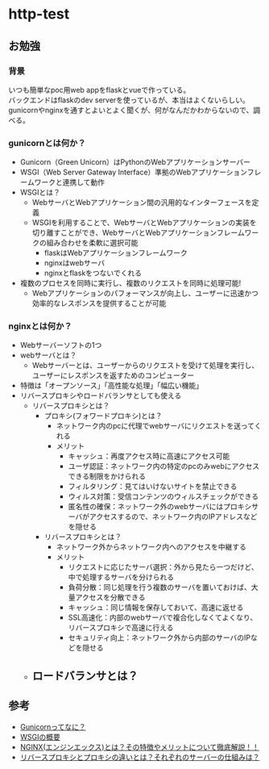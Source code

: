 # http-test

## お勉強

### 背景
いつも簡単なpoc用web appをflaskとvueで作っている。  
バックエンドはflaskのdev serverを使っているが、本当はよくないらしい。  
gunicornやnginxを通すとよいとよく聞くが、何がなんだかわからないので、調べる。  

### gunicornとは何か？
- Gunicorn（Green Unicorn）はPythonのWebアプリケーションサーバー
- WSGI（Web Server Gateway Interface）準拠のWebアプリケーションフレームワークと連携して動作
- WSGIとは？
    - WebサーバとWebアプリケーション間の汎用的なインターフェースを定義
    - WSGIを利用することで、WebサーバとWebアプリケーションの実装を切り離すことができ、WebサーバとWebアプリケーションフレームワークの組み合わせを柔軟に選択可能
        - flaskはWebアプリケーションフレームワーク
        - nginxはwebサーバ
        - nginxとflaskをつないでくれる
- 複数のプロセスを同時に実行し、複数のリクエストを同時に処理可能!
    - Webアプリケーションのパフォーマンスが向上し、ユーザーに迅速かつ効率的なレスポンスを提供することが可能

### nginxとは何か？
- Webサーバーソフトの1つ
- webサーバとは？
    - Webサーバーとは、ユーザーからのリクエストを受けて処理を実行し、ユーザーにレスポンスを返すためのコンピューター
- 特徴は「オープンソース」「高性能な処理」「幅広い機能」
- リバースプロキシやロードバランサとしても使える
    - リバースプロキシとは？
        - プロキシ(フォワードプロキシ)とは？
            - ネットワーク内のpcに代理でwebサーバにリクエストを送ってくれる
            - メリット
                - キャッシュ：再度アクセス時に高速にアクセス可能
                - ユーザ認証：ネットワーク内の特定のpcのみwebにアクセスできる制限をかけられる
                - フィルタリング：見てはいけないサイトを禁止できる
                - ウィルス対策：受信コンテンツのウィルスチェックができる
                - 匿名性の確保：ネットワーク外のwebサーバにはプロキシサーバがアクセスするので、ネットワーク内のIPアドレスなどを隠せる
        - リバースプロキシとは？
            - ネットワーク外からネットワーク内へのアクセスを中継する
            - メリット
                - リクエストに応じたサーバ選択：外から見たら一つだけど、中で処理するサーバを分けられる
                - 負荷分散：同じ処理を行う複数のサーバを置いておけば、大量アクセスを分散できる
                - キャッシュ：同じ情報を保存しておいて、高速に返せる
                - SSL高速化：内部のwebサーバで複合化しなくてよくなり、リバースプロキシで高速に行える
                - セキュリティ向上：ネットワーク外から内部のサーバのIPなどを隠せる
    - ロードバランサとは？
        - 





## 参考
- [Gunicornってなに？](https://asameshicode.com/what-is-gunicorn/#google_vignette)
- [WSGIの概要](https://gihyo.jp/dev/feature/01/wsgi/0001)
- [NGINX(エンジンエックス)とは？その特徴やメリットについて徹底解説！！](https://cn.teldevice.co.jp/column/38275/)
- [リバースプロキシとプロキシの違いとは？それぞれのサーバーの仕組みは？](https://eset-info.canon-its.jp/malware_info/special/detail/201021.html)